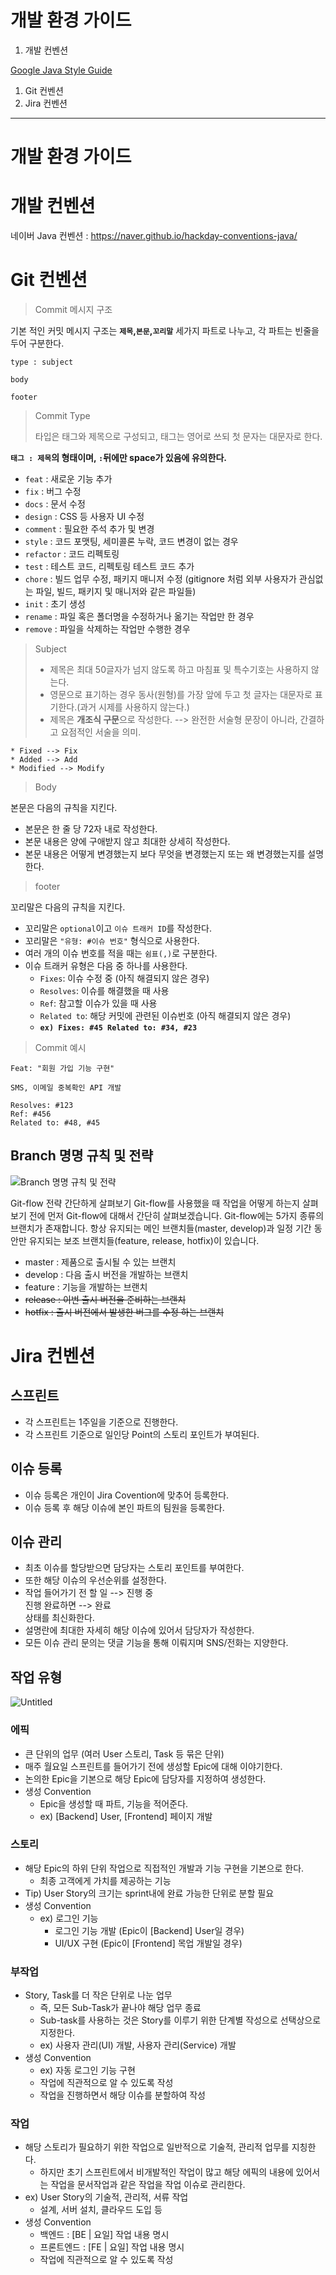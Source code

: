 # 개발 환경 가이드

1. 개발 컨벤션

[Google Java Style Guide](https://google.github.io/styleguide/javaguide.html)

[](https://nuli.navercorp.com/data/convention/NHN_Coding_Conventions_for_Markup_Languages.pdf)

1. Git 컨벤션
2. Jira 컨벤션

---

# 개발 환경 가이드

# 개발 컨벤션

네이버 Java 컨벤션 : https://naver.github.io/hackday-conventions-java/

# Git 컨벤션

> Commit 메시지 구조
> 

기본 적인 커밋 메시지 구조는 **`제목`,`본문`,`꼬리말`** 세가지 파트로 나누고, 각 파트는 빈줄을 두어 구분한다.

```
type : subject

body

footer

```

> Commit Type
> 
> 
> 타입은 태그와 제목으로 구성되고, 태그는 영어로 쓰되 첫 문자는 대문자로 한다.
> 

**`태그 : 제목`의 형태이며, `:`뒤에만 space가 있음에 유의한다.**

- `feat` : 새로운 기능 추가
- `fix` : 버그 수정
- `docs` : 문서 수정
- `design` : CSS 등 사용자 UI 수정
- `comment` : 필요한 주석 추가 및 변경
- `style` : 코드 포맷팅, 세미콜론 누락, 코드 변경이 없는 경우
- `refactor` : 코드 리펙토링
- `test` : 테스트 코드, 리펙토링 테스트 코드 추가
- `chore` : 빌드 업무 수정, 패키지 매니저 수정 (gitignore 처럼 외부 사용자가 관심없는 파일, 빌드, 패키지 및 매니저와 같은 파일들)
- `init` : 초기 생성
- `rename` : 파일 혹은 폴더명을 수정하거나 옮기는 작업만 한 경우
- `remove` : 파일을 삭제하는 작업만 수행한 경우

> Subject
> 
> - 제목은 최대 50글자가 넘지 않도록 하고 마침표 및 특수기호는 사용하지 않는다.
> - 영문으로 표기하는 경우 동사(원형)를 가장 앞에 두고 첫 글자는 대문자로 표기한다.(과거 시제를 사용하지 않는다.)
> - 제목은 **개조식 구문**으로 작성한다. --> 완전한 서술형 문장이 아니라, 간결하고 요점적인 서술을 의미.

```
* Fixed --> Fix
* Added --> Add
* Modified --> Modify

```

> Body
> 

본문은 다음의 규칙을 지킨다.

- 본문은 한 줄 당 72자 내로 작성한다.
- 본문 내용은 양에 구애받지 않고 최대한 상세히 작성한다.
- 본문 내용은 어떻게 변경했는지 보다 무엇을 변경했는지 또는 왜 변경했는지를 설명한다.

> footer
> 

꼬리말은 다음의 규칙을 지킨다.

- 꼬리말은 `optional`이고 `이슈 트래커 ID`를 작성한다.
- 꼬리말은 `"유형: #이슈 번호"` 형식으로 사용한다.
- 여러 개의 이슈 번호를 적을 때는 `쉼표(,)`로 구분한다.
- 이슈 트래커 유형은 다음 중 하나를 사용한다.
    - `Fixes`: 이슈 수정 중 (아직 해결되지 않은 경우)
    - `Resolves`: 이슈를 해결했을 때 사용
    - `Ref`: 참고할 이슈가 있을 때 사용
    - `Related to`: 해당 커밋에 관련된 이슈번호 (아직 해결되지 않은 경우)
    - **`ex) Fixes: #45 Related to: #34, #23`**

> Commit 예시
> 

```
Feat: "회원 가입 기능 구현"

SMS, 이메일 중복확인 API 개발

Resolves: #123
Ref: #456
Related to: #48, #45

```

## Branch 명명 규칙 및 전략
![Branch 명명 규칙 및 전략](https://github.com/TaeHeumPark/We-are-not-weak/assets/69237887/917d664f-fdbd-411a-9dc7-44375bfe683d)

Git-flow 전략 간단하게 살펴보기
Git-flow를 사용했을 때 작업을 어떻게 하는지 살펴보기 전에 먼저 Git-flow에 대해서 간단히 살펴보겠습니다.
Git-flow에는 5가지 종류의 브랜치가 존재합니다. 항상 유지되는 메인 브랜치들(master, develop)과 일정 기간 동안만 유지되는 보조 브랜치들(feature, release, hotfix)이 있습니다.

- master : 제품으로 출시될 수 있는 브랜치
- develop : 다음 출시 버전을 개발하는 브랜치
- feature : 기능을 개발하는 브랜치
- ~~release : 이번 출시 버전을 준비하는 브랜치~~
- ~~hotfix : 출시 버전에서 발생한 버그를 수정 하는 브랜치~~

# Jira 컨벤션

## 스프린트

- 각 스프린트는 1주일을 기준으로 진행한다.
- 각 스프린트 기준으로 일인당 Point의 스토리 포인트가 부여된다.

## 이슈 등록

- 이슈 등록은 개인이 Jira Covention에 맞추어 등록한다.
- 이슈 등록 후 해당 이슈에 본인 파트의 팀원을 등록한다.

## 이슈 관리

- 최초 이슈를 할당받으면 담당자는 스토리 포인트를 부여한다.
- 또한 해당 이슈의 우선순위를 설정한다.
- 작업 들어가기 전 할 일 --> 진행 중 <br>
진행 완료하면 --> 완료 <br>
상태를 최신화한다.
- 설명란에 최대한 자세히 해당 이슈에 있어서 담당자가 작성한다.
- 모든 이슈 관리 문의는 댓글 기능을 통해 이뤄지며 SNS/전화는 지양한다.

## 작업 유형

![Untitled](https://prod-files-secure.s3.us-west-2.amazonaws.com/cbb7da87-1b39-429d-b9a7-42e9c68c2314/dfc154fe-534a-4c7c-b861-b56b3fbc26cf/Untitled.png)

### 에픽

- 큰 단위의 업무 (여러 User 스토리, Task 등 묶은 단위)
- 매주 월요일 스프린트를 들어가기 전에 생성할 Epic에 대해 이야기한다.
- 논의한 Epic을 기본으로 해당 Epic에 담당자를 지정하여 생성한다.
- 생성 Convention
    - Epic을 생성할 때 파트, 기능을 적어준다.
    - ex) [Backend] User, [Frontend] 페이지 개발

### 스토리

- 해당 Epic의 하위 단위 작업으로 직접적인 개발과 기능 구현을 기본으로 한다.
    - 최종 고객에게 가치를 제공하는 기능
- Tip) User Story의 크기는 sprint내에 완료 가능한 단위로 분할 필요
- 생성 Convention
    - ex) 로그인 기능
        - 로그인 기능 개발 (Epic이 [Backend] User일 경우)
        - UI/UX 구현 (Epic이 [Frontend] 목업 개발일 경우)

### 부작업

- Story, Task를 더 작은 단위로 나눈 업무
    - 즉, 모든 Sub-Task가 끝나야 해당 업무 종료
    - Sub-task를 사용하는 것은 Story를 이루기 위한 단계별 작성으로 선택상으로 지정한다.
    - ex) 사용자 관리(UI) 개발, 사용자 관리(Service) 개발
- 생성 Convention
    - ex) 자동 로그인 기능 구현
    - 작업에 직관적으로 알 수 있도록 작성
    - 작업을 진행하면서 해당 이슈를 분할하여 작성

### 작업

- 해당 스토리가 필요하기 위한 작업으로 일반적으로 기술적, 관리적 업무를 지칭한다.
    - 하지만 초기 스프린트에서 비개발적인 작업이 많고 해당 에픽의 내용에 있어서는 작업을 문서작업과 같은 작업을 작업 이슈로 관리한다.
- ex) User Story의 기술적, 관리적, 서류 작업
    - 설계, 서버 설치, 클라우드 도입 등
- 생성 Convention
    - 백엔드 : [BE | 요일] 작업 내용 명시
    - 프론트엔드 : [FE | 요일] 작업 내용 명시
    - 작업에 직관적으로 알 수 있도록 작성
